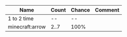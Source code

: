 | Name            | Count | Chance | Comment |
| --------------- | ----- | ------ | ------- |
| 1 to 2 time     |    -- |     -- |         |
| minecraft:arrow |  2..7 |   100% |         |